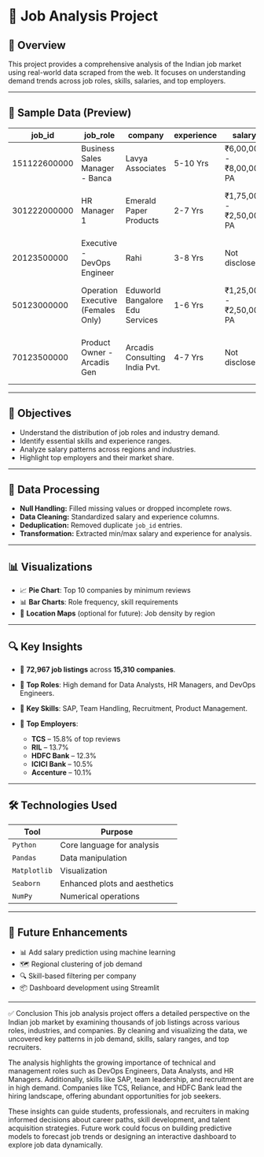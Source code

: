 # 💼 Job Analysis Project

## 📌 Overview

This project provides a comprehensive analysis of the Indian job market using real-world data scraped from the web. It focuses on understanding demand trends across job roles, skills, salaries, and top employers.

---

## 🧾 Sample Data (Preview)

| job\_id      | job\_role                          | company                         | experience | salary                   | location              | rating | reviews     | responsibilities                                       |
| ------------ | ---------------------------------- | ------------------------------- | ---------- | ------------------------ | --------------------- | ------ | ----------- | ------------------------------------------------------ |
| 151122600000 | Business Sales Manager - Banca     | Lavya Associates                | 5-10 Yrs   | ₹6,00,000 - ₹8,00,000 PA | Jorhat                | NaN    | NaN         | Life Insurance, BFSI, Bancassurance, team handling     |
| 301222000000 | HR Manager 1                       | Emerald Paper Products          | 2-7 Yrs    | ₹1,75,000 - ₹2,50,000 PA | Hybrid - Mohanlalganj | NaN    | NaN         | Human Resource Management, hr, monitoring, Recruitment |
| 20123500000  | Executive - DevOps Engineer        | Rahi                            | 3-8 Yrs    | Not disclosed            | Pune                  | NaN    | NaN         | Linux, Jenkins, web services, Gitlab, Puppet, DevOps   |
| 50123000000  | Operation Executive (Females Only) | Eduworld Bangalore Edu Services | 1-6 Yrs    | ₹1,25,000 - ₹2,50,000 PA | Trivandrum            | NaN    | NaN         | Team Management, Brand Development, Team Handling      |
| 70123500000  | Product Owner - Arcadis Gen        | Arcadis Consulting India Pvt.   | 4-7 Yrs    | Not disclosed            | Noida, Mumbai         | 4.2    | 145 Reviews | Product management, Sales, SAP, Performance management |

---

## 🎯 Objectives

* Understand the distribution of job roles and industry demand.
* Identify essential skills and experience ranges.
* Analyze salary patterns across regions and industries.
* Highlight top employers and their market share.

---

## 🧹 Data Processing

* **Null Handling:** Filled missing values or dropped incomplete rows.
* **Data Cleaning:** Standardized salary and experience columns.
* **Deduplication:** Removed duplicate `job_id` entries.
* **Transformation:** Extracted min/max salary and experience for analysis.

---

## 📊 Visualizations

* 📈 **Pie Chart**: Top 10 companies by minimum reviews
* 📊 **Bar Charts**: Role frequency, skill requirements
* 📍 **Location Maps** (optional for future): Job density by region

---

## 🔍 Key Insights

* 📌 **72,967 job listings** across **15,310 companies**.
* 📌 **Top Roles**: High demand for Data Analysts, HR Managers, and DevOps Engineers.
* 📌 **Key Skills**: SAP, Team Handling, Recruitment, Product Management.
* 📌 **Top Employers**:

  * **TCS** – 15.8% of top reviews
  * **RIL** – 13.7%
  * **HDFC Bank** – 12.3%
  * **ICICI Bank** – 10.5%
  * **Accenture** – 10.1%

---

## 🛠️ Technologies Used

| Tool         | Purpose                       |
| ------------ | ----------------------------- |
| `Python`     | Core language for analysis    |
| `Pandas`     | Data manipulation             |
| `Matplotlib` | Visualization                 |
| `Seaborn`    | Enhanced plots and aesthetics |
| `NumPy`      | Numerical operations          |


---

## 🔮 Future Enhancements

* 📊 Add salary prediction using machine learning
* 🗺️ Regional clustering of job demand
* 🔍 Skill-based filtering per company
* 📦 Dashboard development using Streamlit

---

✅ Conclusion
This job analysis project offers a detailed perspective on the Indian job market by examining thousands of job listings across various roles, industries, and companies. By cleaning and visualizing the data, we uncovered key patterns in job demand, skills, salary ranges, and top recruiters.

The analysis highlights the growing importance of technical and management roles such as DevOps Engineers, Data Analysts, and HR Managers. Additionally, skills like SAP, team leadership, and recruitment are in high demand. Companies like TCS, Reliance, and HDFC Bank lead the hiring landscape, offering abundant opportunities for job seekers.

These insights can guide students, professionals, and recruiters in making informed decisions about career paths, skill development, and talent acquisition strategies. Future work could focus on building predictive models to forecast job trends or designing an interactive dashboard to explore job data dynamically.
